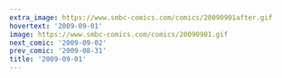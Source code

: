 ```yaml
---
extra_image: https://www.smbc-comics.com/comics/20090901after.gif
hovertext: '2009-09-01'
image: https://www.smbc-comics.com/comics/20090901.gif
next_comic: '2009-09-02'
prev_comic: '2009-08-31'
title: '2009-09-01'
---
```


